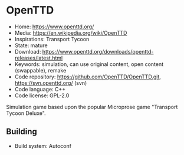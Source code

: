 # OpenTTD

- Home: https://www.openttd.org/
- Media: https://en.wikipedia.org/wiki/OpenTTD
- Inspirations: Transport Tycoon
- State: mature
- Download: https://www.openttd.org/downloads/openttd-releases/latest.html
- Keywords: simulation, can use original content, open content (swappable), remake
- Code repository: https://github.com/OpenTTD/OpenTTD.git, https://svn.openttd.org/ (svn)
- Code language: C++
- Code license: GPL-2.0

Simulation game based upon the popular Microprose game "Transport Tycoon Deluxe".

## Building

- Build system: Autoconf
